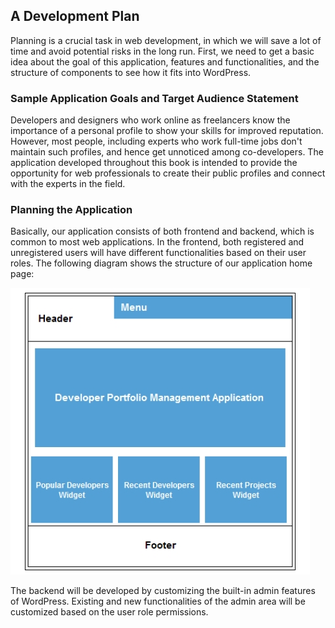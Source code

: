 ## A Development Plan

Planning is a crucial task in web development, in which we will save a lot of time
and avoid potential risks in the long run. First, we need to get a basic idea about the
goal of this application, features and functionalities, and the structure of components
to see how it fits into WordPress.

### Sample Application Goals and Target Audience Statement
Developers and designers who work online as freelancers know the importance
of a personal profile to show your skills for improved reputation. However, most
people, including experts who work full-time jobs don't maintain such profiles, and
hence get unnoticed among co-developers. The application developed throughout
this book is intended to provide the opportunity for web professionals to create
their public profiles and connect with the experts in the field.

### Planning the Application
Basically, our application consists of both frontend and backend, which is common
to most web applications. In the frontend, both registered and unregistered users
will have different functionalities based on their user roles. The following diagram
shows the structure of our application home page:

![wpad](https://github.com/vgorbic1/Tutorials/blob/master/WordPress/App-Development/images/wpad1.jpg)

The backend will be developed by customizing the built-in admin features of
WordPress. Existing and new functionalities of the admin area will be customized
based on the user role permissions.

